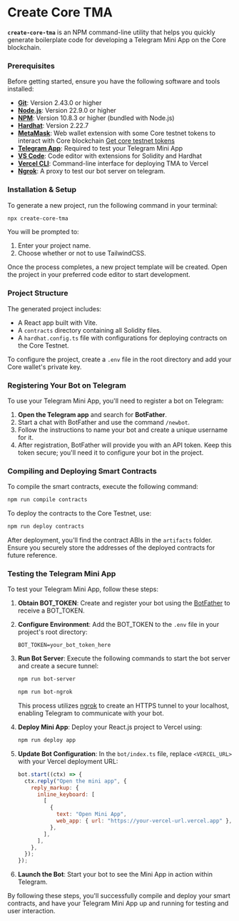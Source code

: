 # Create Core TMA

**`create-core-tma`** is an NPM command-line utility that helps you quickly generate boilerplate code for developing a Telegram Mini App on the Core blockchain.

### Prerequisites

Before getting started, ensure you have the following software and tools installed:

- [**Git**](https://git-scm.com/downloads): Version 2.43.0 or higher
- [**Node.js**](https://nodejs.org/): Version 22.9.0 or higher
- [**NPM**](https://www.npmjs.com/): Version 10.8.3 or higher (bundled with Node.js)
- [**Hardhat**](https://hardhat.org/getting-started/#installation): Version 2.22.7
- [**MetaMask**](https://metamask.io/): Web wallet extension with some Core testnet tokens to interact with Core blockchain
  [Get core testnet tokens](https://scan.test.btcs.network/faucet)
- [**Telegram App**](https://telegram.org/): Required to test your Telegram Mini App
- [**VS Code**](https://code.visualstudio.com/): Code editor with extensions for Solidity and Hardhat
- [**Vercel CLI**](https://vercel.com/docs/cli): Command-line interface for deploying TMA to Vercel
- [**Ngrok**](https://ngrok.com/): A proxy to test our bot server on telegram.

### Installation & Setup

To generate a new project, run the following command in your terminal:

```bash
npx create-core-tma
```

You will be prompted to:

1. Enter your project name.
2. Choose whether or not to use TailwindCSS.

Once the process completes, a new project template will be created. Open the project in your preferred code editor to start development.

### Project Structure

The generated project includes:

- A React app built with Vite.
- A `contracts` directory containing all Solidity files.
- A `hardhat.config.ts` file with configurations for deploying contracts on the Core Testnet.

To configure the project, create a `.env` file in the root directory and add your Core wallet's private key.

### Registering Your Bot on Telegram

To use your Telegram Mini App, you'll need to register a bot on Telegram:

1. **Open the Telegram app** and search for **BotFather**.
2. Start a chat with BotFather and use the command `/newbot`.
3. Follow the instructions to name your bot and create a unique username for it.
4. After registration, BotFather will provide you with an API token. Keep this token secure; you'll need it to configure your bot in the project.

### Compiling and Deploying Smart Contracts

To compile the smart contracts, execute the following command:

```bash
npm run compile contracts
```

To deploy the contracts to the Core Testnet, use:

```bash
npm run deploy contracts
```

After deployment, you'll find the contract ABIs in the `artifacts` folder. Ensure you securely store the addresses of the deployed contracts for future reference.

### Testing the Telegram Mini App

To test your Telegram Mini App, follow these steps:

1. **Obtain BOT_TOKEN**: Create and register your bot using the [BotFather](https://t.me/@BotFather) to receive a BOT_TOKEN.

2. **Configure Environment**: Add the BOT_TOKEN to the `.env` file in your project's root directory:

   ```
   BOT_TOKEN=your_bot_token_here
   ```

3. **Run Bot Server**: Execute the following commands to start the bot server and create a secure tunnel:

   ```bash
   npm run bot-server
   ```

   ```bash
   npm run bot-ngrok
   ```

   This process utilizes [ngrok](https://ngrok.com/) to create an HTTPS tunnel to your localhost, enabling Telegram to communicate with your bot.

4. **Deploy Mini App**: Deploy your React.js project to Vercel using:

   ```bash
   npm run deploy app
   ```

5. **Update Bot Configuration**: In the `bot/index.ts` file, replace `<VERCEL_URL>` with your Vercel deployment URL:

   ```javascript
   bot.start((ctx) => {
     ctx.reply("Open the mini app", {
       reply_markup: {
         inline_keyboard: [
           [
             {
               text: "Open Mini App",
               web_app: { url: "https://your-vercel-url.vercel.app" },
             },
           ],
         ],
       },
     });
   });
   ```

6. **Launch the Bot**: Start your bot to see the Mini App in action within Telegram.

By following these steps, you'll successfully compile and deploy your smart contracts, and have your Telegram Mini App up and running for testing and user interaction.
